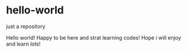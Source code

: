 # hello-world
just a repository

Hello world!
Happy to be here and strat learning codes!
Hope i will enjoy and learn lots!
